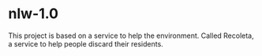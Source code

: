 # nlw-1.0
This project is based on a service to help the environment. Called Recoleta, a service to help people discard their residents.
